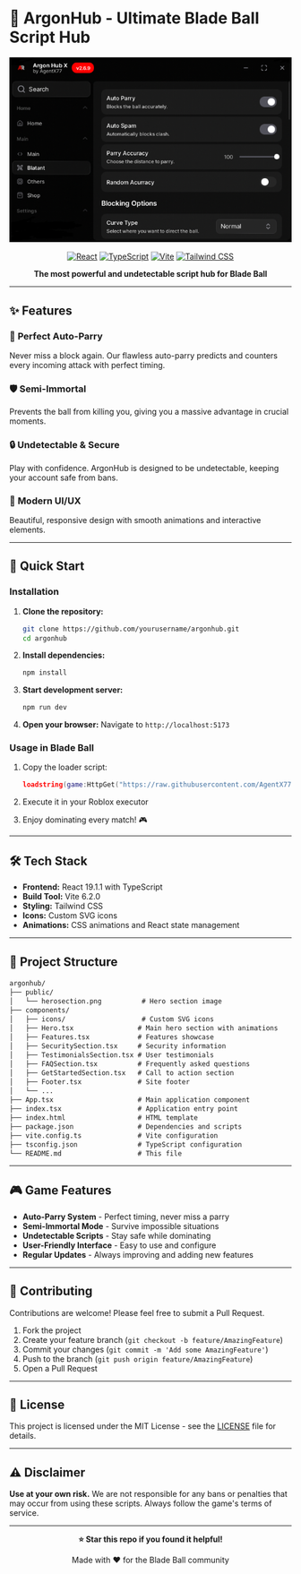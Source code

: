 # 🚀 ArgonHub - Ultimate Blade Ball Script Hub

<div align="center">
  <img src="herosection.png" alt="ArgonHub Hero" width="600"/>

  [![React](https://img.shields.io/badge/React-19.1.1-blue.svg)](https://reactjs.org/)
  [![TypeScript](https://img.shields.io/badge/TypeScript-5.8.2-blue.svg)](https://www.typescriptlang.org/)
  [![Vite](https://img.shields.io/badge/Vite-6.2.0-646CFF.svg)](https://vitejs.dev/)
  [![Tailwind CSS](https://img.shields.io/badge/Tailwind_CSS-3.4.0-38B2AC.svg)](https://tailwindcss.com/)

  **The most powerful and undetectable script hub for Blade Ball**
</div>

---

## ✨ Features

### 🎯 **Perfect Auto-Parry**
Never miss a block again. Our flawless auto-parry predicts and counters every incoming attack with perfect timing.

### 🛡️ **Semi-Immortal**
Prevents the ball from killing you, giving you a massive advantage in crucial moments.

### 🔒 **Undetectable & Secure**
Play with confidence. ArgonHub is designed to be undetectable, keeping your account safe from bans.

### 🎨 **Modern UI/UX**
Beautiful, responsive design with smooth animations and interactive elements.

---

## 🚀 Quick Start

### Installation

1. **Clone the repository:**
   ```bash
   git clone https://github.com/yourusername/argonhub.git
   cd argonhub
   ```

2. **Install dependencies:**
   ```bash
   npm install
   ```

3. **Start development server:**
   ```bash
   npm run dev
   ```

4. **Open your browser:**
   Navigate to `http://localhost:5173`

### Usage in Blade Ball

1. Copy the loader script:
   ```lua
   loadstring(game:HttpGet("https://raw.githubusercontent.com/AgentX771/ArgonHubX/main/Loader.lua"))()
   ```

2. Execute it in your Roblox executor

3. Enjoy dominating every match! 🎮

---

## 🛠️ Tech Stack

- **Frontend:** React 19.1.1 with TypeScript
- **Build Tool:** Vite 6.2.0
- **Styling:** Tailwind CSS
- **Icons:** Custom SVG icons
- **Animations:** CSS animations and React state management

---

## 📁 Project Structure

```
argonhub/
├── public/
│   └── herosection.png          # Hero section image
├── components/
│   ├── icons/                   # Custom SVG icons
│   ├── Hero.tsx                # Main hero section with animations
│   ├── Features.tsx            # Features showcase
│   ├── SecuritySection.tsx     # Security information
│   ├── TestimonialsSection.tsx # User testimonials
│   ├── FAQSection.tsx          # Frequently asked questions
│   ├── GetStartedSection.tsx   # Call to action section
│   ├── Footer.tsx              # Site footer
│   └── ...
├── App.tsx                     # Main application component
├── index.tsx                   # Application entry point
├── index.html                  # HTML template
├── package.json                # Dependencies and scripts
├── vite.config.ts              # Vite configuration
├── tsconfig.json               # TypeScript configuration
└── README.md                   # This file
```

---

## 🎮 Game Features

- **Auto-Parry System** - Perfect timing, never miss a parry
- **Semi-Immortal Mode** - Survive impossible situations
- **Undetectable Scripts** - Stay safe while dominating
- **User-Friendly Interface** - Easy to use and configure
- **Regular Updates** - Always improving and adding new features

---

## 🤝 Contributing

Contributions are welcome! Please feel free to submit a Pull Request.

1. Fork the project
2. Create your feature branch (`git checkout -b feature/AmazingFeature`)
3. Commit your changes (`git commit -m 'Add some AmazingFeature'`)
4. Push to the branch (`git push origin feature/AmazingFeature`)
5. Open a Pull Request

---

## 📄 License

This project is licensed under the MIT License - see the [LICENSE](LICENSE) file for details.

---

## ⚠️ Disclaimer

**Use at your own risk.** We are not responsible for any bans or penalties that may occur from using these scripts. Always follow the game's terms of service.

---

<div align="center">
  <p><strong>⭐ Star this repo if you found it helpful!</strong></p>
  <p>Made with ❤️ for the Blade Ball community</p>
</div>
